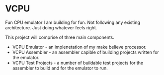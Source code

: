 # VCPU
Fun CPU emulator I am building for fun.
Not following any existing architecture. Just doing whatever feels right. 

This project will comprise of three main components.

 * VCPU Emulator - an implenetation of my make believe processor.
 * VCPU Assembler - an assembler capible of building projects written for the emulator.
 * VCPU Test Projects - a number of buildable test projects for the assembler to build and for the emulator to run.
 
